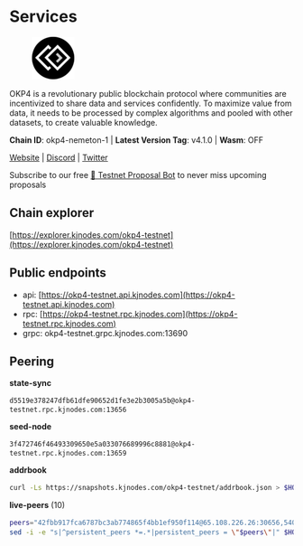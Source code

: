 # Services

<figure><img src="https://raw.githubusercontent.com/kj89/cosmos-images/main/logos/okp4.png" alt=""><figcaption></figcaption></figure>

OKP4 is a revolutionary public blockchain protocol where communities are incentivized to  share data and services confidently. To maximize value from data, it needs to be processed  by complex algorithms and pooled with other datasets, to create valuable knowledge.

**Chain ID**: okp4-nemeton-1 | **Latest Version Tag**: v4.1.0 | **Wasm**: OFF

[Website](https://okp4.network) | [Discord](https://discord.gg/okp4) | [Twitter](https://twitter.com/OKP4_Protocol)



Subscribe to our free [🤖 Testnet Proposal Bot](https://t.me/kjnodes_testnet_proposal_bot) to never miss upcoming proposals


## Chain explorer
[https://explorer.kjnodes.com/okp4-testnet](https://explorer.kjnodes.com/okp4-testnet)

## Public endpoints

* api: [https://okp4-testnet.api.kjnodes.com](https://okp4-testnet.api.kjnodes.com)
* rpc: [https://okp4-testnet.rpc.kjnodes.com](https://okp4-testnet.rpc.kjnodes.com)
* grpc: okp4-testnet.grpc.kjnodes.com:13690

## Peering

**state-sync**

```text
d5519e378247dfb61dfe90652d1fe3e2b3005a5b@okp4-testnet.rpc.kjnodes.com:13656
```

**seed-node**

```text
3f472746f46493309650e5a033076689996c8881@okp4-testnet.rpc.kjnodes.com:13659
```

**addrbook**
```bash
curl -Ls https://snapshots.kjnodes.com/okp4-testnet/addrbook.json > $HOME/.okp4d/config/addrbook.json
```

**live-peers** (10)
```bash
peers="42fbb917fca6787bc3ab774865f4bb1ef950f114@65.108.226.26:30656,540e0e9b33b2d87315fdf7089404671581d36e94@95.217.203.43:26656,d1c1b729eff9afe7dfd371f190df6282c82ccfad@65.109.89.5:31656,d5519e378247dfb61dfe90652d1fe3e2b3005a5b@65.109.68.190:13656,4ea26ce893d8f4f89a7b49b9bd77e0fbd914e029@65.109.88.162:36656,0448864ede56d3c96d7d3bb8ea9f546b70cc722e@51.159.149.68:26656,fff0a8c202befd9459ff93783a0e7756da305fe3@38.242.150.63:16656,74349a1cb9479b291866debe2042de8a2e88b850@65.108.233.109:17656,8cdeb85dada114c959c36bb59ce258c65ae3a09c@88.198.242.163:36656,78d923333e39e747c6a7fbfcc822ec6279990556@91.211.251.232:28656"
sed -i -e "s|^persistent_peers *=.*|persistent_peers = \"$peers\"|" $HOME/.okp4d/config/config.toml
```
